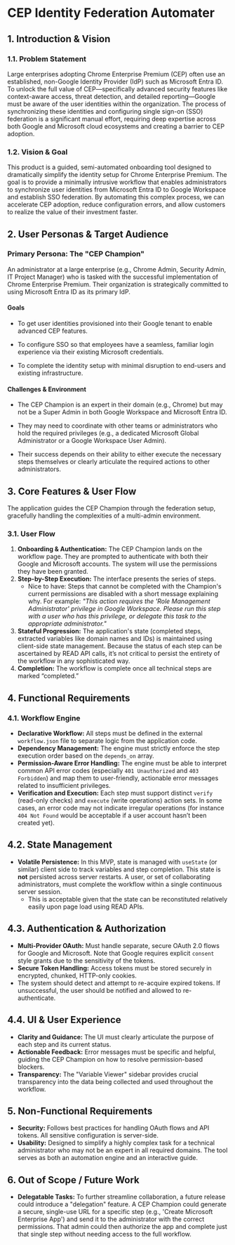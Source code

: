# CEP Identity Federation Automater

## 1. Introduction & Vision

### 1.1. Problem Statement

Large enterprises adopting Chrome Enterprise Premium (CEP) often use an established, non-Google Identity Provider (IdP) such as Microsoft Entra ID. To unlock the full value of CEP—specifically advanced security features like context-aware access, threat detection, and detailed reporting—Google must be aware of the user identities within the organization. The process of synchronizing these identities and configuring single sign-on (SSO) federation is a significant manual effort, requiring deep expertise across both Google and Microsoft cloud ecosystems and creating a barrier to CEP adoption.

### 1.2. Vision & Goal

This product is a guided, semi-automated onboarding tool designed to dramatically simplify the identity setup for Chrome Enterprise Premium. The goal is to provide a minimally intrusive workflow that enables administrators to synchronize user identities from Microsoft Entra ID to Google Workspace and establish SSO federation. By automating this complex process, we can accelerate CEP adoption, reduce configuration errors, and allow customers to realize the value of their investment faster.

## 2. User Personas & Target Audience

### Primary Persona: The "CEP Champion"

An administrator at a large enterprise (e.g., Chrome Admin, Security Admin, IT Project Manager) who is tasked with the successful implementation of Chrome Enterprise Premium. Their organization is strategically committed to using Microsoft Entra ID as its primary IdP.

#### Goals

* To get user identities provisioned into their Google tenant to enable advanced CEP features.

* To configure SSO so that employees have a seamless, familiar login experience via their existing Microsoft credentials.

* To complete the identity setup with minimal disruption to end-users and existing infrastructure.

#### Challenges & Environment

* The CEP Champion is an expert in their domain (e.g., Chrome) but may not be a Super Admin in both Google Workspace and Microsoft Entra ID.

* They may need to coordinate with other teams or administrators who hold the required privileges (e.g., a dedicated Microsoft Global Administrator or a Google Workspace User Admin).

* Their success depends on their ability to either execute the necessary steps themselves or clearly articulate the required actions to other administrators.

## 3. Core Features & User Flow

The application guides the CEP Champion through the federation setup, gracefully handling the complexities of a multi-admin environment.

### 3.1. User Flow

1. **Onboarding & Authentication:** The CEP Champion lands on the workflow page. They are prompted to authenticate with both their Google and Microsoft accounts. The system will use the permissions they have been granted.  
2. **Step-by-Step Execution:** The interface presents the series of steps.  
   * Nice to have: Steps that cannot be completed with the Champion's current permissions are disabled with a short message explaining why. For example: *"This action requires the 'Role Management Administrator' privilege in Google Workspace. Please run this step with a user who has this privilege, or delegate this task to the appropriate administrator."*  
3. **Stateful Progression:** The application's state (completed steps, extracted variables like domain names and IDs) is maintained using client-side state management. Because the status of each step can be ascertained by READ API calls, it’s not critical to persist the entirety of the workflow in any sophisticated way.  
4. **Completion:** The workflow is complete once all technical steps are marked “completed.”

## 4. Functional Requirements

### 4.1. Workflow Engine

* **Declarative Workflow:** All steps must be defined in the external `workflow.json` file to separate logic from the application code.  
* **Dependency Management:** The engine must strictly enforce the step execution order based on the `depends_on` array.  
* **Permission-Aware Error Handling:** The engine must be able to interpret common API error codes (especially `401 Unauthorized` and `403 Forbidden`) and map them to user-friendly, actionable error messages related to insufficient privileges.  
* **Verification and Execution:** Each step must support distinct `verify` (read-only checks) and `execute` (write operations) action sets. In some cases, an error code may not indicate irregular operations (for instance `404 Not Found` would be acceptable if a user account hasn’t been created yet).

## 4.2. State Management

* **Volatile Persistence:** In this MVP, state is managed with `useState` (or similar) client side to track variables and step completion. This state is **not** persisted across server restarts. A user, or set of collaborating administrators, must complete the workflow within a single continuous server session.  
  * This is acceptable given that the state can be reconstituted relatively easily upon page load using READ APIs.

## 4.3. Authentication & Authorization

* **Multi-Provider OAuth:** Must handle separate, secure OAuth 2.0 flows for Google and Microsoft. Note that Google requires explicit `consent` style grants due to the sensitivity of the tokens.  
* **Secure Token Handling:** Access tokens must be stored securely in encrypted, chunked, HTTP-only cookies.  
* The system should detect and attempt to re-acquire expired tokens. If unsuccessful, the user should be notified and allowed to re-authenticate.

## 4.4. UI & User Experience

* **Clarity and Guidance:** The UI must clearly articulate the purpose of each step and its current status.  
* **Actionable Feedback:** Error messages must be specific and helpful, guiding the CEP Champion on how to resolve permission-based blockers.  
* **Transparency:** The "Variable Viewer" sidebar provides crucial transparency into the data being collected and used throughout the workflow.

## 5. Non-Functional Requirements

* **Security:** Follows best practices for handling OAuth flows and API tokens. All sensitive configuration is server-side.  
* **Usability:** Designed to simplify a highly complex task for a technical administrator who may not be an expert in all required domains. The tool serves as both an automation engine and an interactive guide.

## 6. Out of Scope / Future Work

* **Delegatable Tasks:** To further streamline collaboration, a future release could introduce a "delegation" feature. A CEP Champion could generate a secure, single-use URL for a specific step (e.g., 'Create Microsoft Enterprise App') and send it to the administrator with the correct permissions. That admin could then authorize the app and complete just that single step without needing access to the full workflow.
